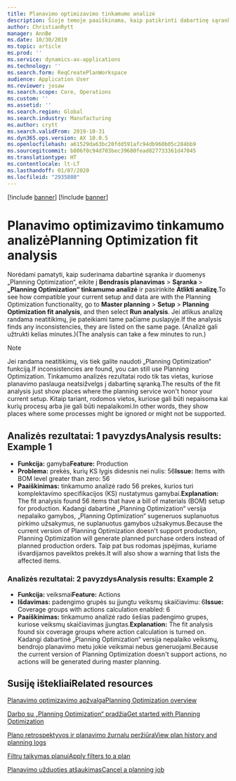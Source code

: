 ```yaml
---
title: Planavimo optimizavimo tinkamumo analizė
description: Šioje temoje paaiškinama, kaip patikrinti dabartinę sąranką ir duomenis, atsižvelgiant į „Planning Optimization“ funkcijos galimybes.
author: ChristianRytt
manager: AnnBe
ms.date: 10/30/2019
ms.topic: article
ms.prod: ''
ms.service: dynamics-ax-applications
ms.technology: ''
ms.search.form: ReqCreatePlanWorkspace
audience: Application User
ms.reviewer: josaw
ms.search.scope: Core, Operations
ms.custom: ''
ms.assetid: ''
ms.search.region: Global
ms.search.industry: Manufacturing
ms.author: crytt
ms.search.validFrom: 2019-10-31
ms.dyn365.ops.version: AX 10.0.5
ms.openlocfilehash: a61529da63bc20fdd591afc94db960b05c284bb9
ms.sourcegitcommit: b806f0c94d703bec39680fead827733361d47045
ms.translationtype: HT
ms.contentlocale: lt-LT
ms.lasthandoff: 01/07/2020
ms.locfileid: "2935880"
---
```

[!include [banner](../../includes/preview-banner.md)]
[!include [banner](../../includes/banner.md)]

# <a name="planning-optimization-fit-analysis"></a><span data-ttu-id="8aaaa-103">Planavimo optimizavimo tinkamumo analizė</span><span class="sxs-lookup"><span data-stu-id="8aaaa-103">Planning Optimization fit analysis</span></span>

<span data-ttu-id="8aaaa-104">Norėdami pamatyti, kaip suderinama dabartinė sąranka ir duomenys „Planning Optimization“, eikite į **Bendrasis planavimas** \> **Sąranka** \> **„Planning Optimization“ tinkamumo analizė** ir pasirinkite **Atlikti analizę**.</span><span class="sxs-lookup"><span data-stu-id="8aaaa-104">To see how compatible your current setup and data are with the Planning Optimization functionality, go to **Master planning** \> **Setup** \> **Planning Optimization fit analysis**, and then select **Run analysis**.</span></span> <span data-ttu-id="8aaaa-105">Jei atlikus analizę randama neatitikimų, jie pateikiami tame pačiame puslapyje.</span><span class="sxs-lookup"><span data-stu-id="8aaaa-105">If the analysis finds any inconsistencies, they are listed on the same page.</span></span> <span data-ttu-id="8aaaa-106">(Analizė gali užtrukti kelias minutes.)</span><span class="sxs-lookup"><span data-stu-id="8aaaa-106">(The analysis can take a few minutes to run.)</span></span>

> [!NOTE]
> <span data-ttu-id="8aaaa-107">Jei randama neatitikimų, vis tiek galite naudoti „Planning Optimization“ funkciją.</span><span class="sxs-lookup"><span data-stu-id="8aaaa-107">If inconsistencies are found, you can still use Planning Optimization.</span></span> <span data-ttu-id="8aaaa-108">Tinkamumo analizės rezultatai rodo tik tas vietas, kuriose planavimo paslauga neatsižvelgs į dabartinę sąranką.</span><span class="sxs-lookup"><span data-stu-id="8aaaa-108">The results of the fit analysis just show places where the planning service won't honor your current setup.</span></span> <span data-ttu-id="8aaaa-109">Kitaip tariant, rodomos vietos, kuriose gali būti nepaisoma kai kurių procesų arba jie gali būti nepalaikomi.</span><span class="sxs-lookup"><span data-stu-id="8aaaa-109">In other words, they show places where some processes might be ignored or might not be supported.</span></span>

## <a name="analysis-results-example-1"></a><span data-ttu-id="8aaaa-110">Analizės rezultatai: 1 pavyzdys</span><span class="sxs-lookup"><span data-stu-id="8aaaa-110">Analysis results: Example 1</span></span>

- <span data-ttu-id="8aaaa-111">**Funkcija:** gamyba</span><span class="sxs-lookup"><span data-stu-id="8aaaa-111">**Feature:** Production</span></span>
- <span data-ttu-id="8aaaa-112">**Problema:** prekės, kurių KS lygis didesnis nei nulis: 56</span><span class="sxs-lookup"><span data-stu-id="8aaaa-112">**Issue:** Items with BOM level greater than zero: 56</span></span>
- <span data-ttu-id="8aaaa-113">**Paaiškinimas:** tinkamumo analizė rado 56 prekes, kurios turi komplektavimo specifikacijos (KS) nustatymus gamybai.</span><span class="sxs-lookup"><span data-stu-id="8aaaa-113">**Explanation:** The fit analysis found 56 items that have a bill of materials (BOM) setup for production.</span></span> <span data-ttu-id="8aaaa-114">Kadangi dabartinė „Planning Optimization“ versija nepalaiko gamybos, „Planning Optimization“ sugeneruos suplanuotus pirkimo užsakymus, ne suplanuotus gamybos užsakymus.</span><span class="sxs-lookup"><span data-stu-id="8aaaa-114">Because the current version of Planning Optimization doesn't support production, Planning Optimization will generate planned purchase orders instead of planned production orders.</span></span> <span data-ttu-id="8aaaa-115">Taip pat bus rodomas įspėjimas, kuriame išvardijamos paveiktos prekės.</span><span class="sxs-lookup"><span data-stu-id="8aaaa-115">It will also show a warning that lists the affected items.</span></span>

### <a name="analysis-results-example-2"></a><span data-ttu-id="8aaaa-116">Analizės rezultatai: 2 pavyzdys</span><span class="sxs-lookup"><span data-stu-id="8aaaa-116">Analysis results: Example 2</span></span>

- <span data-ttu-id="8aaaa-117">**Funkcija:** veiksmai</span><span class="sxs-lookup"><span data-stu-id="8aaaa-117">**Feature:** Actions</span></span>
- <span data-ttu-id="8aaaa-118">**Išdavimas:** padengimo grupės su įjungtu veiksmų skaičiavimu: 6</span><span class="sxs-lookup"><span data-stu-id="8aaaa-118">**Issue:** Coverage groups with actions calculation enabled: 6</span></span>
- <span data-ttu-id="8aaaa-119">**Paaiškinimas:** tinkamumo analizė rado šešias padengimo grupes, kuriose veiksmų skaičiavimas įjungtas.</span><span class="sxs-lookup"><span data-stu-id="8aaaa-119">**Explanation:** The fit analysis found six coverage groups where action calculation is turned on.</span></span> <span data-ttu-id="8aaaa-120">Kadangi dabartinė „Planning Optimization“ versija nepalaiko veiksmų, bendrojo planavimo metu jokie veiksmai nebus generuojami.</span><span class="sxs-lookup"><span data-stu-id="8aaaa-120">Because the current version of Planning Optimization doesn't support actions, no actions will be generated during master planning.</span></span>

## <a name="related-resources"></a><span data-ttu-id="8aaaa-121">Susiję ištekliai</span><span class="sxs-lookup"><span data-stu-id="8aaaa-121">Related resources</span></span>

[<span data-ttu-id="8aaaa-122">Planavimo optimizavimo apžvalga</span><span class="sxs-lookup"><span data-stu-id="8aaaa-122">Planning Optimization overview</span></span>](planning-optimization-overview.md)

[<span data-ttu-id="8aaaa-123">Darbo su „Planning Optimization“ pradžia</span><span class="sxs-lookup"><span data-stu-id="8aaaa-123">Get started with Planning Optimization</span></span>](get-started.md)

[<span data-ttu-id="8aaaa-124">Plano retrospektyvos ir planavimo žurnalų peržiūra</span><span class="sxs-lookup"><span data-stu-id="8aaaa-124">View plan history and planning logs</span></span>](plan-history-logs.md)

[<span data-ttu-id="8aaaa-125">Filtrų taikymas planui</span><span class="sxs-lookup"><span data-stu-id="8aaaa-125">Apply filters to a plan</span></span>](plan-filters.md)

[<span data-ttu-id="8aaaa-126">Planavimo užduoties atšaukimas</span><span class="sxs-lookup"><span data-stu-id="8aaaa-126">Cancel a planning job</span></span>](cancel-planning-job.md)
